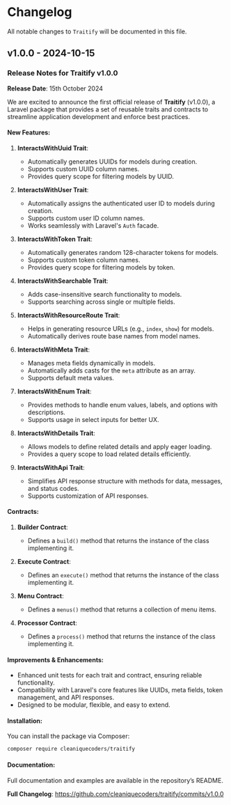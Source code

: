 # Changelog

All notable changes to `Traitify` will be documented in this file.

## v1.0.0 - 2024-10-15

### Release Notes for Traitify v1.0.0

**Release Date**: 15th October 2024

We are excited to announce the first official release of **Traitify** (v1.0.0), a Laravel package that provides a set of reusable traits and contracts to streamline application development and enforce best practices.

#### New Features:

1. **InteractsWithUuid Trait**:
   
   - Automatically generates UUIDs for models during creation.
   - Supports custom UUID column names.
   - Provides query scope for filtering models by UUID.
   
2. **InteractsWithUser Trait**:
   
   - Automatically assigns the authenticated user ID to models during creation.
   - Supports custom user ID column names.
   - Works seamlessly with Laravel's `Auth` facade.
   
3. **InteractsWithToken Trait**:
   
   - Automatically generates random 128-character tokens for models.
   - Supports custom token column names.
   - Provides query scope for filtering models by token.
   
4. **InteractsWithSearchable Trait**:
   
   - Adds case-insensitive search functionality to models.
   - Supports searching across single or multiple fields.
   
5. **InteractsWithResourceRoute Trait**:
   
   - Helps in generating resource URLs (e.g., `index`, `show`) for models.
   - Automatically derives route base names from model names.
   
6. **InteractsWithMeta Trait**:
   
   - Manages meta fields dynamically in models.
   - Automatically adds casts for the `meta` attribute as an array.
   - Supports default meta values.
   
7. **InteractsWithEnum Trait**:
   
   - Provides methods to handle enum values, labels, and options with descriptions.
   - Supports usage in select inputs for better UX.
   
8. **InteractsWithDetails Trait**:
   
   - Allows models to define related details and apply eager loading.
   - Provides a query scope to load related details efficiently.
   
9. **InteractsWithApi Trait**:
   
   - Simplifies API response structure with methods for data, messages, and status codes.
   - Supports customization of API responses.
   

#### Contracts:

1. **Builder Contract**:
   
   - Defines a `build()` method that returns the instance of the class implementing it.
   
2. **Execute Contract**:
   
   - Defines an `execute()` method that returns the instance of the class implementing it.
   
3. **Menu Contract**:
   
   - Defines a `menus()` method that returns a collection of menu items.
   
4. **Processor Contract**:
   
   - Defines a `process()` method that returns the instance of the class implementing it.
   

#### Improvements & Enhancements:

- Enhanced unit tests for each trait and contract, ensuring reliable functionality.
- Compatibility with Laravel's core features like UUIDs, meta fields, token management, and API responses.
- Designed to be modular, flexible, and easy to extend.

#### Installation:

You can install the package via Composer:

```bash
composer require cleaniquecoders/traitify

```
#### Documentation:

Full documentation and examples are available in the repository’s README.

**Full Changelog**: https://github.com/cleaniquecoders/traitify/commits/v1.0.0
